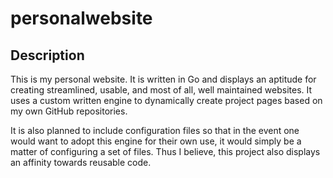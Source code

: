 # personalwebsite

## Description

This is my personal website. It is written in Go and displays an aptitude for
creating streamlined, usable, and most of all, well maintained websites. It uses
a custom written engine to dynamically create project pages based on my own
GitHub repositories.

It is also planned to include configuration files so that in the event one would
want to adopt this engine for their own use, it would simply be a matter of
configuring a set of files. Thus I believe, this project also displays an
affinity towards reusable code.
